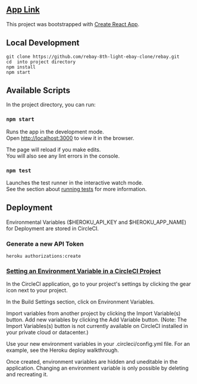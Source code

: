 ## [App Link](https://rebay-app.herokuapp.com)

This project was bootstrapped with [Create React App](https://github.com/facebook/create-react-app).

## Local Development
```
git clone https://github.com/rebay-8th-light-ebay-clone/rebay.git
cd  into project directory
npm install
npm start
```
## Available Scripts

In the project directory, you can run:

### `npm start`

Runs the app in the development mode.<br>
Open [http://localhost:3000](http://localhost:3000) to view it in the browser.

The page will reload if you make edits.<br>
You will also see any lint errors in the console.

### `npm test`

Launches the test runner in the interactive watch mode.<br>
See the section about [running tests](https://facebook.github.io/create-react-app/docs/running-tests) for more information.

## Deployment
Environmental Variables ($HEROKU_API_KEY and $HEROKU_APP_NAME) for Deployment are stored in CircleCI.

### Generate a new API Token
`heroku authorizations:create`

### [Setting an Environment Variable in a CircleCI Project](https://circleci.com/docs/2.0/env-vars/#setting-an-environment-variable-in-a-project)
In the CircleCI application, go to your project's settings by clicking the gear icon next to your project.

In the Build Settings section, click on Environment Variables.

Import variables from another project by clicking the Import Variable(s) button. Add new variables by clicking the Add Variable button. (Note: The Import Variables(s) button is not currently available on CircleCI installed in your private cloud or datacenter.)

Use your new environment variables in your .circleci/config.yml file. For an example, see the Heroku deploy walkthrough.

Once created, environment variables are hidden and uneditable in the application. Changing an environment variable is only possible by deleting and recreating it. 